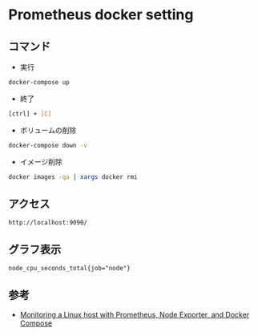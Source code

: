 # Prometheus docker setting

## コマンド

- 実行

```sh
docker-compose up
```

- 終了

```sh
[ctrl] + [C]
```

- ボリュームの削除

```sh
docker-compose down -v
```

- イメージ削除

```sh
docker images -qa | xargs docker rmi
```

## アクセス

`http://localhost:9090/`

## グラフ表示

```
node_cpu_seconds_total{job="node"}
```

## 参考

- [Monitoring a Linux host with Prometheus, Node Exporter, and Docker Compose](https://grafana.com/docs/grafana-cloud/send-data/metrics/metrics-prometheus/prometheus-config-examples/docker-compose-linux/)
